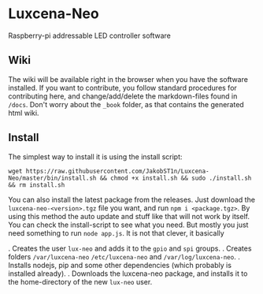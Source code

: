 # Luxcena-Neo
Raspberry-pi addressable LED controller software

## Wiki
The wiki will be available right in the browser when you have the software installed. If you want to contribute, you follow standard procedures for contributing here, and change/add/delete the markdown-files found in `/docs`. Don't worry about the `_book` folder, as that contains the generated html wiki.

## Install
The simplest way to install it is using the install script:
```
wget https://raw.githubusercontent.com/JakobST1n/Luxcena-Neo/master/bin/install.sh && chmod +x install.sh && sudo ./install.sh && rm install.sh
```

You can also install the latest package from the releases. Just download the `luxcena-neo-<version>.tgz` file you want, and run `npm i <package.tgz>`. By using this method the auto update and stuff like that will not work by itself. You can check the install-script to see what you need. But mostly you just need something to run `node app.js`.
It is not that clever, it basically

. Creates the user `lux-neo` and adds it to the `gpio` and `spi` groups.
. Creates folders `/var/luxcena-neo` `/etc/luxcena-neo` and `/var/log/luxcena-neo`.
. Installs nodejs, pip and some other dependencies (which probably is installed already).
. Downloads the luxcena-neo package, and installs it to the home-directory of the new `lux-neo` user.
